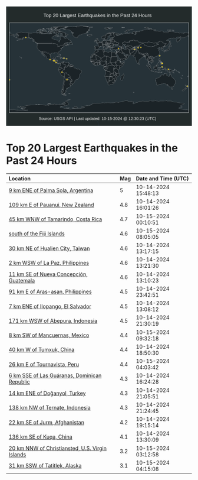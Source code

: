![Map](./map.png)

# Top 20 Largest Earthquakes in the Past 24 Hours

| Location | Mag | Date and Time (UTC) |
|:---|:---|:---|
| [9 km ENE of Palma Sola, Argentina](https://earthquake.usgs.gov/earthquakes/eventpage/us6000nyme) | 5 | 10-14-2024 15:48:13 |
| [109 km E of Pauanui, New Zealand](https://earthquake.usgs.gov/earthquakes/eventpage/us6000nymi) | 4.8 | 10-14-2024 16:01:26 |
| [45 km WNW of Tamarindo, Costa Rica](https://earthquake.usgs.gov/earthquakes/eventpage/us6000nyqq) | 4.7 | 10-15-2024 00:10:51 |
| [south of the Fiji Islands](https://earthquake.usgs.gov/earthquakes/eventpage/us6000nysi) | 4.6 | 10-15-2024 08:05:05 |
| [30 km NE of Hualien City, Taiwan](https://earthquake.usgs.gov/earthquakes/eventpage/us6000nykn) | 4.6 | 10-14-2024 13:17:15 |
| [2 km WSW of La Paz, Philippines](https://earthquake.usgs.gov/earthquakes/eventpage/us6000nykv) | 4.6 | 10-14-2024 13:21:30 |
| [11 km SE of Nueva Concepción, Guatemala](https://earthquake.usgs.gov/earthquakes/eventpage/us6000nykg) | 4.6 | 10-14-2024 13:10:23 |
| [91 km E of Aras-asan, Philippines](https://earthquake.usgs.gov/earthquakes/eventpage/us6000nyqm) | 4.5 | 10-14-2024 23:42:51 |
| [7 km ENE of Ilopango, El Salvador](https://earthquake.usgs.gov/earthquakes/eventpage/us6000nykd) | 4.5 | 10-14-2024 13:08:12 |
| [171 km WSW of Abepura, Indonesia](https://earthquake.usgs.gov/earthquakes/eventpage/us6000nyq0) | 4.5 | 10-14-2024 21:30:19 |
| [8 km SW of Mancuernas, Mexico](https://earthquake.usgs.gov/earthquakes/eventpage/us6000nysn) | 4.4 | 10-15-2024 09:32:18 |
| [40 km W of Tumxuk, China](https://earthquake.usgs.gov/earthquakes/eventpage/us6000nyp2) | 4.4 | 10-14-2024 18:50:30 |
| [26 km E of Tournavista, Peru](https://earthquake.usgs.gov/earthquakes/eventpage/us6000nyry) | 4.4 | 10-15-2024 04:03:42 |
| [6 km SSE of Las Guáranas, Dominican Republic](https://earthquake.usgs.gov/earthquakes/eventpage/us6000nymm) | 4.3 | 10-14-2024 16:24:28 |
| [14 km ENE of Doğanyol, Turkey](https://earthquake.usgs.gov/earthquakes/eventpage/us6000nypt) | 4.3 | 10-14-2024 21:05:51 |
| [138 km NW of Ternate, Indonesia](https://earthquake.usgs.gov/earthquakes/eventpage/us6000nypy) | 4.3 | 10-14-2024 21:24:45 |
| [22 km SE of Jurm, Afghanistan](https://earthquake.usgs.gov/earthquakes/eventpage/us6000nypa) | 4.2 | 10-14-2024 19:15:14 |
| [136 km SE of Kuqa, China](https://earthquake.usgs.gov/earthquakes/eventpage/us6000nykt) | 4.1 | 10-14-2024 13:30:09 |
| [20 km NNW of Christiansted, U.S. Virgin Islands](https://earthquake.usgs.gov/earthquakes/eventpage/pr71462638) | 3.2 | 10-15-2024 03:12:58 |
| [31 km SSW of Tatitlek, Alaska](https://earthquake.usgs.gov/earthquakes/eventpage/ak024da0s9jn) | 3.1 | 10-15-2024 04:15:08 |
